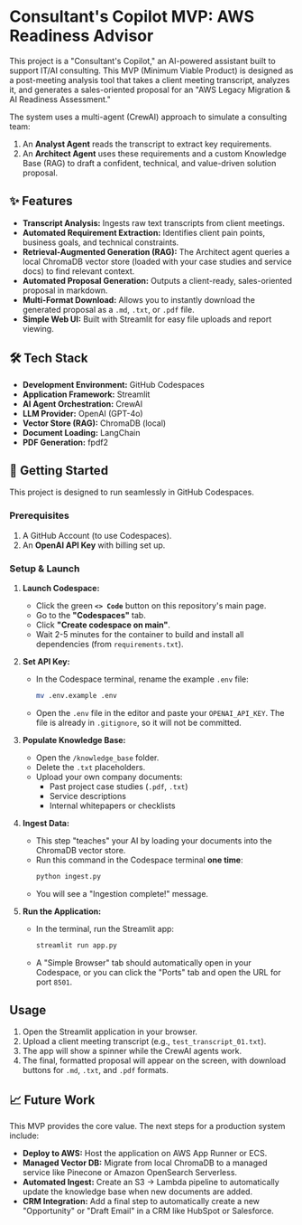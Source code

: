 # Consultant's Copilot MVP: AWS Readiness Advisor

This project is a "Consultant's Copilot," an AI-powered assistant built to support IT/AI consulting. This MVP (Minimum Viable Product) is designed as a post-meeting analysis tool that takes a client meeting transcript, analyzes it, and generates a sales-oriented proposal for an "AWS Legacy Migration & AI Readiness Assessment."

The system uses a multi-agent (CrewAI) approach to simulate a consulting team:
1.  An **Analyst Agent** reads the transcript to extract key requirements.
2.  An **Architect Agent** uses these requirements and a custom Knowledge Base (RAG) to draft a confident, technical, and value-driven solution proposal.

## ✨ Features

* **Transcript Analysis:** Ingests raw text transcripts from client meetings.
* **Automated Requirement Extraction:** Identifies client pain points, business goals, and technical constraints.
* **Retrieval-Augmented Generation (RAG):** The Architect agent queries a local ChromaDB vector store (loaded with your case studies and service docs) to find relevant context.
* **Automated Proposal Generation:** Outputs a client-ready, sales-oriented proposal in markdown.
* **Multi-Format Download:** Allows you to instantly download the generated proposal as a `.md`, `.txt`, or `.pdf` file.
* **Simple Web UI:** Built with Streamlit for easy file uploads and report viewing.

## 🛠️ Tech Stack

* **Development Environment:** GitHub Codespaces
* **Application Framework:** Streamlit
* **AI Agent Orchestration:** CrewAI
* **LLM Provider:** OpenAI (GPT-4o)
* **Vector Store (RAG):** ChromaDB (local)
* **Document Loading:** LangChain
* **PDF Generation:** fpdf2

## 🚀 Getting Started

This project is designed to run seamlessly in GitHub Codespaces.

### Prerequisites

1.  A GitHub Account (to use Codespaces).
2.  An **OpenAI API Key** with billing set up.

### Setup & Launch

1.  **Launch Codespace:**
    * Click the green **`<> Code`** button on this repository's main page.
    * Go to the **"Codespaces"** tab.
    * Click **"Create codespace on main"**.
    * Wait 2-5 minutes for the container to build and install all dependencies (from `requirements.txt`).

2.  **Set API Key:**
    * In the Codespace terminal, rename the example `.env` file:
        ```bash
        mv .env.example .env
        ```
    * Open the `.env` file in the editor and paste your `OPENAI_API_KEY`. The file is already in `.gitignore`, so it will not be committed.

3.  **Populate Knowledge Base:**
    * Open the `/knowledge_base` folder.
    * Delete the `.txt` placeholders.
    * Upload your own company documents:
        * Past project case studies (`.pdf`, `.txt`)
        * Service descriptions
        * Internal whitepapers or checklists

4.  **Ingest Data:**
    * This step "teaches" your AI by loading your documents into the ChromaDB vector store.
    * Run this command in the Codespace terminal **one time**:
        ```bash
        python ingest.py
        ```
    * You will see a "Ingestion complete!" message.

5.  **Run the Application:**
    * In the terminal, run the Streamlit app:
        ```bash
        streamlit run app.py
        ```
    * A "Simple Browser" tab should automatically open in your Codespace, or you can click the "Ports" tab and open the URL for port `8501`.

## Usage

1.  Open the Streamlit application in your browser.
2.  Upload a client meeting transcript (e.g., `test_transcript_01.txt`).
3.  The app will show a spinner while the CrewAI agents work.
4.  The final, formatted proposal will appear on the screen, with download buttons for `.md`, `.txt`, and `.pdf` formats.

## 📈 Future Work

This MVP provides the core value. The next steps for a production system include:

* **Deploy to AWS:** Host the application on AWS App Runner or ECS.
* **Managed Vector DB:** Migrate from local ChromaDB to a managed service like Pinecone or Amazon OpenSearch Serverless.
* **Automated Ingest:** Create an S3 $\rightarrow$ Lambda pipeline to automatically update the knowledge base when new documents are added.
* **CRM Integration:** Add a final step to automatically create a new "Opportunity" or "Draft Email" in a CRM like HubSpot or Salesforce.
